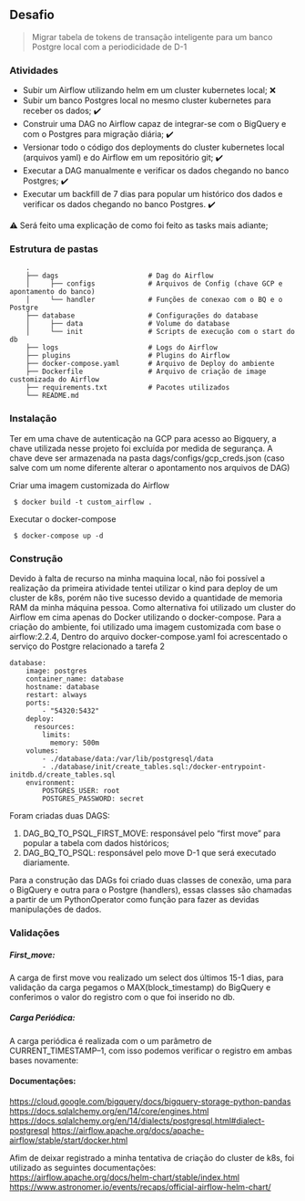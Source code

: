 ## Desafio
> Migrar tabela de tokens de transação inteligente para um banco Postgre local com a periodicidade de D-1

### Atividades
- Subir um Airflow utilizando helm em um cluster kubernetes local; :x:
- Subir um banco Postgres local no mesmo cluster kubernetes para receber os dados; :heavy_check_mark:
- Construir uma DAG no Airflow capaz de integrar-se com o BigQuery e com o Postgres para migração diária; :heavy_check_mark:
- Versionar todo o código dos deployments do cluster kubernetes local (arquivos yaml) e do Airflow em um repositório git; :heavy_check_mark:
- Executar a DAG manualmente e verificar os dados chegando no banco Postgres; :heavy_check_mark:
- Executar um backfill de 7 dias para popular um histórico dos dados e verificar os dados chegando no banco Postgres. :heavy_check_mark:

:warning: Será feito uma explicação de como foi feito as tasks mais adiante;

### Estrutura de pastas
```
    .
    ├── dags                      # Dag do Airflow
    │     ├── configs             # Arquivos de Config (chave GCP e apontamento do banco)
    │     └── handler             # Funções de conexao com o BQ e o Postgre
    ├── database                  # Configurações do database
    │     ├── data                # Volume do database 
    │     └── init                # Scripts de execução com o start do db
    ├── logs                      # Logs do Airflow
    ├── plugins                   # Plugins do Airflow
    ├── docker-compose.yaml       # Arquivo de Deploy do ambiente
    ├── Dockerfile                # Arquivo de criação de image customizada do Airflow
    ├── requirements.txt          # Pacotes utilizados
    └── README.md
```

### Instalação
Ter em uma chave de autenticação na GCP para acesso ao Bigquery, a chave utilizada nesse projeto foi excluída por medida de segurança. A chave deve ser armazenada na pasta dags/configs/gcp_creds.json (caso salve com um nome diferente alterar o apontamento nos arquivos de DAG)

Criar uma imagem customizada do Airflow 
```
 $ docker build -t custom_airflow .
```
Executar o docker-compose
```
 $ docker-compose up -d
```

### Construção
Devido à falta de recurso na minha maquina local, não foi possível a realização da primeira atividade tentei utilizar o kind para deploy de um cluster de k8s, porém não tive sucesso devido a quantidade de memoria RAM da minha máquina pessoa.
Como alternativa foi utilizado um cluster do Airflow em cima apenas do Docker utilizando o docker-compose.
Para a criação do ambiente, foi utilizado uma imagem customizada com base o airflow:2.2.4,
Dentro do arquivo docker-compose.yaml foi acrescentado o serviço do Postgre relacionado a tarefa 2

```
database:
    image: postgres
    container_name: database
    hostname: database
    restart: always
    ports:
        - "54320:5432"
    deploy:
      resources:
        limits:
          memory: 500m
    volumes:
        - ./database/data:/var/lib/postgresql/data
        - ./database/init/create_tables.sql:/docker-entrypoint-initdb.d/create_tables.sql
    environment:
        POSTGRES_USER: root
        POSTGRES_PASSWORD: secret
```

Foram criadas duas DAGS:
1.	DAG_BQ_TO_PSQL_FIRST_MOVE: responsável pelo “first move” para popular a tabela com dados históricos;
2.	DAG_BQ_TO_PSQL: responsável pelo move D-1 que será executado diariamente.

Para a construção das DAGs foi criado duas classes de conexão, uma para o BigQuery e outra para o Postgre (handlers), essas classes são chamadas a partir de um PythonOperator como função para fazer as devidas manipulações de dados.

### Validações
##### First_move:
A carga de first move vou realizado um select dos últimos 15-1 dias, para validação da carga pegamos o MAX(block_timestamp) do BigQuery e conferimos o valor do registro com o que foi inserido no db.
##### Carga Periódica:
A carga periódica é realizada com o um parâmetro de CURRENT_TIMESTAMP–1, com isso podemos verificar o registro em ambas bases novamente:


#### Documentações:
https://cloud.google.com/bigquery/docs/bigquery-storage-python-pandas
https://docs.sqlalchemy.org/en/14/core/engines.html
https://docs.sqlalchemy.org/en/14/dialects/postgresql.html#dialect-postgresql
https://airflow.apache.org/docs/apache-airflow/stable/start/docker.html

Afim de deixar registrado a minha tentativa de criação do cluster de k8s, foi utilizado as seguintes documentações:
https://airflow.apache.org/docs/helm-chart/stable/index.html
https://www.astronomer.io/events/recaps/official-airflow-helm-chart/
